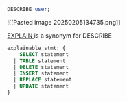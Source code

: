 ```sql
DESCRIBE user;
```

![[Pasted image 20250205134735.png]]

[EXPLAIN ](https://dev.mysql.com/doc/refman/8.4/en/explain.html) is a synonym  for DESCRIBE


```SQL
explainable_stmt: {
    SELECT statement
  | TABLE statement
  | DELETE statement
  | INSERT statement
  | REPLACE statement
  | UPDATE statement
}
```